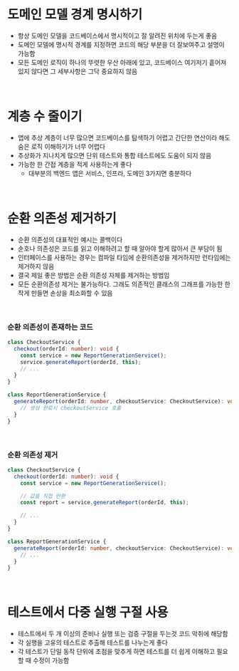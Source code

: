 # 도메인 모델 경계 명시하기

- 항상 도메인 모델을 코드베이스에서 명시적이고 잘 알려진 위치에 두는게 좋음
- 도메인 모델에 명시적 경계를 지정하면 코드의 해당 부분을 더 잘보여주고 설명이 가능함
- 모든 도메인 로직이 하나의 뚜렷한 우산 아래에 있고, 코드베이스 여기저기 흩어져있지 않다면 그 세부사항은 그닥 중요하지 않음

<br>

# 계층 수 줄이기

- 앱에 추상 계층이 너무 많으면 코드베이스를 탐색하기 어렵고 간단한 연산이라 해도 숨은 로직 이해하기가 너무 어렵다
- 추상화가 지나치게 많으면 단위 테스트와 통합 테스트에도 도움이 되지 않음
- 가능한 한 간접 계층을 적게 사용하는게 좋다
  - 대부분의 백엔드 앱은 서비스, 인프라, 도메인 3가지면 충분하다

<br>

# 순환 의존성 제거하기

- 순환 의존성의 대표적인 예시는 콜백이다
- 순호나 의존성은 코드를 읽고 이해하려고 할 때 알아야 할게 많아서 큰 부담이 됨
- 인터페이스를 사용하는 경우는 컴파일 타임에 순환의존성을 제거하지만 런타임에는 제거하지 않음
- 결국 제일 좋은 방법은 순환 의존성 자체를 제거하는 방법임
- 모든 순환의존성 제거는 불가능하다. 그래도 의존적인 클래스의 그래프를 가능한 한 작게 만들면 손상을 최소화할 수 있음

<br>

### 순환 의존성이 존재하는 코드

```ts
class CheckoutService {
  checkout(orderId: number): void {
    const service = new ReportGenerationService();
    service.generateReport(orderId, this);
    // ...
  }
}

class ReportGenerationService {
  generateReport(orderId: number, checkoutService: CheckoutService): void {
    // 생성 완료시 checkoutService 호출
  }
}
```

<br>

### 순환 의존성 제거

```ts
class CheckoutService {
  checkout(orderId: number): void {
    const service = new ReportGenerationService();

    // 값을 직접 반환
    const report = service.generateReport(orderId, this);

    // ...
  }
}

class ReportGenerationService {
  generateReport(orderId: number, checkoutService: CheckoutService): void {
    // ...
  }
}
```

<br>

# 테스트에서 다중 실행 구절 사용

- 테스트에서 두 개 이상의 준비나 실행 또는 검증 구절을 두는것 코드 악취에 해당함
- 각 실행을 고유의 테스트로 추출해 테스트를 나누는게 좋다
- 각 테스트가 단일 동작 단위에 초점을 맞추게 하면 테스트를 더 쉽게 이해하고 필요할 때 수정이 가능함

